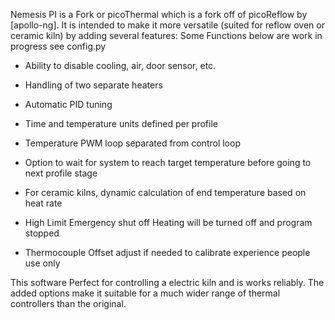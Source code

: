 Nemesis PI is a Fork or picoThermal which is a fork off of picoReflow by [apollo-ng]. It is intended to make it more 
versatile (suited for reflow oven or ceramic kiln) by adding several features:
Some Functions below are work in progress see config.py

* Ability to disable cooling, air, door sensor, etc.
* Handling of two separate heaters
* Automatic PID tuning
* Time and temperature units defined per profile
* Temperature PWM loop separated from control loop
* Option to wait for system to reach target temperature before going to next profile stage
* For ceramic kilns, dynamic calculation of end temperature based on heat rate

* High Limit Emergency shut off     Heating will be turned off and program stopped
* Thermocouple Offset     adjust if needed to calibrate experience people use only

This software Perfect for controlling a electric kiln and is works reliably. 
The added options make it suitable for a much wider range of thermal controllers than the original. 
